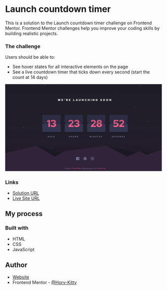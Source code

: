 # Launch countdown timer

This is a solution to the Launch countdown timer challenge on Frontend Mentor. Frontend Mentor challenges help you improve your coding skills by building realistic projects.

### The challenge

Users should be able to:

- See hover states for all interactive elements on the page
- See a live countdown timer that ticks down every second (start the count at 14 days)

![](images/screenshot.jpg)

### Links

- [Solution URL](https://www.frontendmentor.io/solutions/launch-countdown-timer-solution-HUD8qM4Q5O)
- [Live Site URL](https://launch-countdown-timer-kitti-horvath.netlify.app/)

## My process

### Built with

- HTML
- CSS
- JavaScript

## Author

- [Website](https://www.kittihorvath.com)
- Frontend Mentor - [@Horv-Kitty](https://www.frontendmentor.io/profile/Horv-Kitty)

